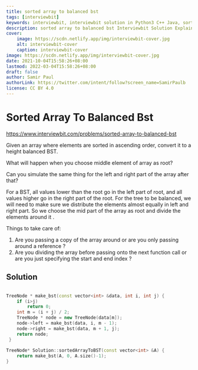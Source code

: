 ```yaml
---
title: sorted array to balanced bst
tags: [interviewbit]
keywords: interviewbit, interviewbit solution in Python3 C++ Java, sorted array to balanced bst solution
description: sorted array to balanced bst Interviewbit Solution Explained
cover:
    image: https://scdn.netlify.app/img/interviewbit-cover.jpg
    alt: interviewbit-cover
    caption: interviewbit-cover
image: https://scdn.netlify.app/img/interviewbit-cover.jpg
date: 2021-10-04T15:58:26+08:00
lastmod: 2022-03-04T15:58:26+08:00
draft: false
author: Samir Paul
authorLink: https://twitter.com/intent/follow?screen_name=SamirPaulb
license: CC BY 4.0
---
```


# Sorted Array To Balanced Bst

https://www.interviewbit.com/problems/sorted-array-to-balanced-bst



Given an array where elements are sorted in ascending order, convert it to a height balanced BST.

What will happen when you choose middle element of array as root?

Can you simulate the same thing for the left and right part of the array after that?

For a BST, all values lower than the root go in the left part of root, and all values higher go in the right part of the root. 
For the tree to be balanced, we will need to make sure we distribute the elements almost equally in left and right part. 
So we choose the mid part of the array as root and divide the elements around it .

Things to take care of: 
1) Are you passing a copy of the array around or are you only passing around a reference ? 
2) Are you dividing the array before passing onto the next function call or are you just specifying the start and end index ?


## Solution

```cpp

TreeNode * make_bst(const vector<int> &data, int i, int j) {
    if (i>j)
        return 0;
    int m = (i + j) / 2;
    TreeNode * node = new TreeNode(data[m]);
    node->left = make_bst(data, i, m - 1);
    node->right = make_bst(data, m + 1, j);
    return node;
 }
 
TreeNode* Solution::sortedArrayToBST(const vector<int> &A) {
    return make_bst(A, 0, A.size()-1);
}
```
